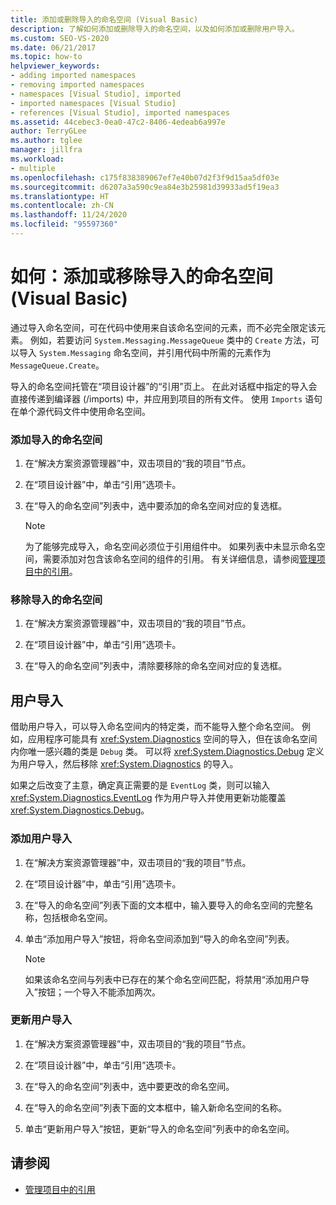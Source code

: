 ```yaml
---
title: 添加或删除导入的命名空间 (Visual Basic)
description: 了解如何添加或删除导入的命名空间，以及如何添加或删除用户导入。
ms.custom: SEO-VS-2020
ms.date: 06/21/2017
ms.topic: how-to
helpviewer_keywords:
- adding imported namespaces
- removing imported namespaces
- namespaces [Visual Studio], imported
- imported namespaces [Visual Studio]
- references [Visual Studio], imported namespaces
ms.assetid: 44cebec3-0ea0-47c2-8406-4edeab6a997e
author: TerryGLee
ms.author: tglee
manager: jillfra
ms.workload:
- multiple
ms.openlocfilehash: c175f838389067ef7e40b07d2f3f9d15aa5df03e
ms.sourcegitcommit: d6207a3a590c9ea84e3b25981d39933ad5f19ea3
ms.translationtype: HT
ms.contentlocale: zh-CN
ms.lasthandoff: 11/24/2020
ms.locfileid: "95597360"
---
```

# <a name="how-to-add-or-remove-imported-namespaces-visual-basic"></a>如何：添加或移除导入的命名空间 (Visual Basic)

通过导入命名空间，可在代码中使用来自该命名空间的元素，而不必完全限定该元素。 例如，若要访问 `System.Messaging.MessageQueue` 类中的 `Create` 方法，可以导入 `System.Messaging` 命名空间，并引用代码中所需的元素作为 `MessageQueue.Create`。

导入的命名空间托管在“项目设计器”的“引用”页上。 在此对话框中指定的导入会直接传递到编译器 (/imports) 中，并应用到项目的所有文件。 使用 `Imports` 语句在单个源代码文件中使用命名空间。

### <a name="to-add-an-imported-namespace"></a>添加导入的命名空间

1. 在“解决方案资源管理器”中，双击项目的“我的项目”节点。

2. 在“项目设计器”中，单击“引用”选项卡。

3. 在“导入的命名空间”列表中，选中要添加的命名空间对应的复选框。

    > [!NOTE]
    > 为了能够完成导入，命名空间必须位于引用组件中。 如果列表中未显示命名空间，需要添加对包含该命名空间的组件的引用。 有关详细信息，请参阅[管理项目中的引用](managing-references-in-a-project.md)。

### <a name="to-remove-an-imported-namespace"></a>移除导入的命名空间

1. 在“解决方案资源管理器”中，双击项目的“我的项目”节点。

2. 在“项目设计器”中，单击“引用”选项卡。

3. 在“导入的命名空间”列表中，清除要移除的命名空间对应的复选框。

## <a name="user-imports"></a>用户导入
借助用户导入，可以导入命名空间内的特定类，而不能导入整个命名空间。 例如，应用程序可能具有 <xref:System.Diagnostics> 空间的导入，但在该命名空间内你唯一感兴趣的类是 `Debug` 类。 可以将 <xref:System.Diagnostics.Debug> 定义为用户导入，然后移除 <xref:System.Diagnostics> 的导入。

如果之后改变了主意，确定真正需要的是 `EventLog` 类，则可以输入 <xref:System.Diagnostics.EventLog> 作为用户导入并使用更新功能覆盖 <xref:System.Diagnostics.Debug>。

### <a name="to-add-a-user-import"></a>添加用户导入

1. 在“解决方案资源管理器”中，双击项目的“我的项目”节点。

2. 在“项目设计器”中，单击“引用”选项卡。

3. 在“导入的命名空间”列表下面的文本框中，输入要导入的命名空间的完整名称，包括根命名空间。

4. 单击“添加用户导入”按钮，将命名空间添加到“导入的命名空间”列表。

    > [!NOTE]
    > 如果该命名空间与列表中已存在的某个命名空间匹配，将禁用“添加用户导入”按钮；一个导入不能添加两次。

### <a name="to-update-a-user-import"></a>更新用户导入

1. 在“解决方案资源管理器”中，双击项目的“我的项目”节点。

2. 在“项目设计器”中，单击“引用”选项卡。

3. 在“导入的命名空间”列表中，选中要更改的命名空间。

4. 在“导入的命名空间”列表下面的文本框中，输入新命名空间的名称。

5. 单击“更新用户导入”按钮，更新“导入的命名空间”列表中的命名空间。

## <a name="see-also"></a>请参阅

- [管理项目中的引用](../ide/managing-references-in-a-project.md)
